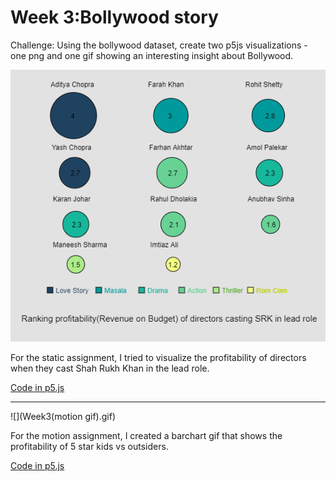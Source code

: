 # Week 3:Bollywood story

Challenge: Using the bollywood dataset, create two p5js visualizations - one png and one gif showing an interesting insight about Bollywood.

![](week3(static).png)

For the static assignment, I tried to visualize the profitability of directors when they cast Shah Rukh Khan in the lead role.

[Code in p5.js](https://editor.p5js.org/shubhangi318/full/7gT1yPoA0)

*******************

![](Week3(motion gif).gif)

For the motion assignment, I created a barchart gif that shows the profitability of 5 star kids vs outsiders.

[Code in p5.js](https://editor.p5js.org/shubhangi318/full/d4PIQj_ed)



